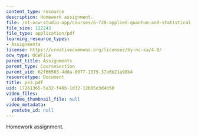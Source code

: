 ```yaml
---
content_type: resource
description: Homework assignment.
file: /ol-ocw-studio-app/courses/6-728-applied-quantum-and-statistical-physics-fall-2006/172613655a32f48b1d3212b05e3d4b50_ps3.pdf
file_size: 122243
file_type: application/pdf
learning_resource_types:
- Assignments
license: https://creativecommons.org/licenses/by-nc-sa/4.0/
ocw_type: OCWFile
parent_title: Assignments
parent_type: CourseSection
parent_uid: 62f66503-4d0a-8077-1375-37a6b21a98b4
resourcetype: Document
title: ps3.pdf
uid: 17261365-5a32-f48b-1d32-12b05e3d4b50
video_files:
  video_thumbnail_file: null
video_metadata:
  youtube_id: null
---
```

Homework assignment.